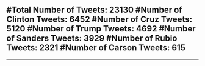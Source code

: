 #Total Number of Tweets: 23130 
#Number of Clinton Tweets: 6452
#Number of Cruz Tweets: 5120
#Number of Trump Tweets: 4692
#Number of Sanders Tweets: 3929
#Number of Rubio Tweets: 2321
#Number of Carson Tweets: 615
---
---
